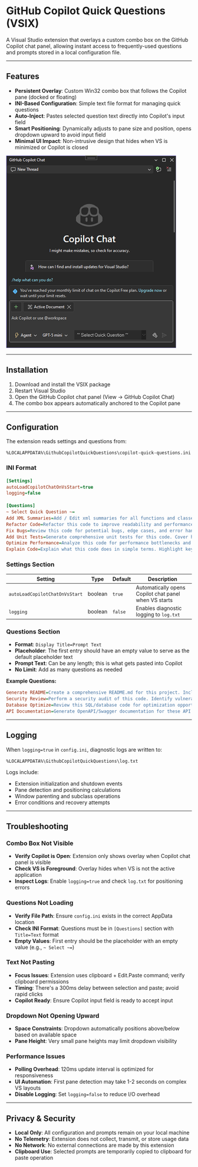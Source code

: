 # GitHub Copilot Quick Questions (VSIX)

A Visual Studio extension that overlays a custom combo box on the GitHub Copilot chat panel, allowing instant access to frequently-used questions and prompts stored in a local configuration file.

---

## Features

* **Persistent Overlay**: Custom Win32 combo box that follows the Copilot pane (docked or floating)
* **INI-Based Configuration**: Simple text file format for managing quick questions
* **Auto-Inject**: Pastes selected question text directly into Copilot's input field
* **Smart Positioning**: Dynamically adjusts to pane size and position, opens dropdown upward to avoid input field
* **Minimal UI Impact**: Non-intrusive design that hides when VS is minimized or Copilot is closed

![img](https://raw.githubusercontent.com/p3k22/GithubCopilotQuickQuestions/refs/heads/main/preview.png)

---

## Installation

1. Download and install the VSIX package
2. Restart Visual Studio
3. Open the GitHub Copilot chat panel (View → GitHub Copilot Chat)
4. The combo box appears automatically anchored to the Copilot pane

---

## Configuration

The extension reads settings and questions from:

```
%LOCALAPPDATA%\GithubCopilotQuickQuestions\copilot-quick-questions.ini
```

### INI Format

```ini
[Settings]
autoLoadCopilotChatOnVsStart=true
logging=false

[Questions]
~ Select Quick Question ~=
Add XML Summaries=Add / Edit xml summaries for all functions and classes. Use inline comments above fields and properties
Refactor Code=Refactor this code to improve readability and performance. Follow SOLID principles.
Fix Bugs=Review this code for potential bugs, edge cases, and error handling issues. Suggest fixes.
Add Unit Tests=Generate comprehensive unit tests for this code. Cover happy paths and edge cases.
Optimize Performance=Analyze this code for performance bottlenecks and suggest optimizations.
Explain Code=Explain what this code does in simple terms. Highlight key design decisions.
```

### Settings Section

| Setting | Type | Default | Description |
|---------|------|---------|-------------|
| `autoLoadCopilotChatOnVsStart` | boolean | `true` | Automatically opens Copilot chat panel when VS starts |
| `logging` | boolean | `false` | Enables diagnostic logging to `log.txt` |

### Questions Section

* **Format**: `Display Title=Prompt Text`
* **Placeholder**: The first entry should have an empty value to serve as the default placeholder text
* **Prompt Text**: Can be any length; this is what gets pasted into Copilot
* **No Limit**: Add as many questions as needed

**Example Questions:**

```ini
Generate README=Create a comprehensive README.md for this project. Include installation, usage, and examples.
Security Review=Perform a security audit of this code. Identify vulnerabilities and suggest mitigations.
Database Optimize=Review this SQL/database code for optimization opportunities and potential indexing improvements.
API Documentation=Generate OpenAPI/Swagger documentation for these API endpoints. Include request/response examples.
```

---

## Logging

When `logging=true` in `config.ini`, diagnostic logs are written to:

```
%LOCALAPPDATA%\GithubCopilotQuickQuestions\log.txt
```

Logs include:
* Extension initialization and shutdown events
* Pane detection and positioning calculations
* Window parenting and subclass operations
* Error conditions and recovery attempts

---

## Troubleshooting

### Combo Box Not Visible

* **Verify Copilot is Open**: Extension only shows overlay when Copilot chat panel is visible
* **Check VS is Foreground**: Overlay hides when VS is not the active application
* **Inspect Logs**: Enable `logging=true` and check `log.txt` for positioning errors

### Questions Not Loading

* **Verify File Path**: Ensure `config.ini` exists in the correct AppData location
* **Check INI Format**: Questions must be in `[Questions]` section with `Title=Text` format
* **Empty Values**: First entry should be the placeholder with an empty value (e.g., `~ Select ~=`)

### Text Not Pasting

* **Focus Issues**: Extension uses clipboard + Edit.Paste command; verify clipboard permissions
* **Timing**: There's a 300ms delay between selection and paste; avoid rapid clicks
* **Copilot Ready**: Ensure Copilot input field is ready to accept input

### Dropdown Not Opening Upward

* **Space Constraints**: Dropdown automatically positions above/below based on available space
* **Pane Height**: Very small pane heights may limit dropdown visibility

### Performance Issues

* **Polling Overhead**: 120ms update interval is optimized for responsiveness
* **UI Automation**: First pane detection may take 1-2 seconds on complex VS layouts
* **Disable Logging**: Set `logging=false` to reduce I/O overhead

---

## Privacy & Security

* **Local Only**: All configuration and prompts remain on your local machine
* **No Telemetry**: Extension does not collect, transmit, or store usage data
* **No Network**: No external connections are made by this extension
* **Clipboard Use**: Selected prompts are temporarily copied to clipboard for paste operation
